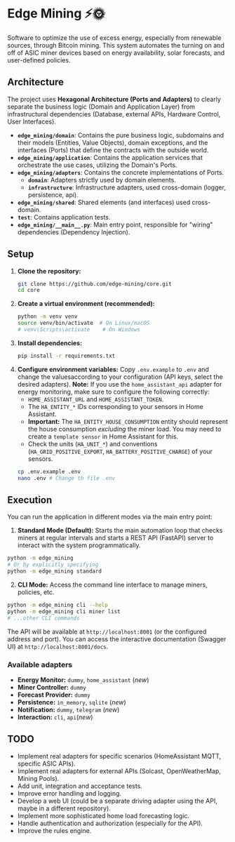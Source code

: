 # Edge Mining ⚡️🌞

Software to optimize the use of excess energy, especially from renewable sources, through Bitcoin mining. This system automates the turning on and off of ASIC miner devices based on energy availability, solar forecasts, and user-defined policies.

## Architecture

The project uses **Hexagonal Architecture (Ports and Adapters)** to clearly separate the business logic (Domain and Application Layer) from infrastructural dependencies (Database, external APIs, Hardware Control, User Interfaces).

-   **`edge_mining/domain`**: Contains the pure business logic, subdomains and  their models (Entities, Value Objects), domain exceptions, and the interfaces (Ports) that define the contracts with the outside world.
-   **`edge_mining/application`**: Contains the application services that orchestrate the use cases, utilizing the Domain's Ports.
-   **`edge_mining/adapters`**: Contains the concrete implementations of Ports.
    -   **`domain`**: Adapters strictly used by domain elements.
    -   **`infrastructure`**: Infrastructure adapters, used cross-domain (logger, persistence, api).
-   **`edge_mining/shared`**: Shared elements (and interfaces) used cross-domain.
-   **`test`**: Contains application tests.
-   **`edge_mining/__main__.py`**: Main entry point, responsible for "wiring" dependencies (Dependency Injection).

## Setup

1.  **Clone the repository:**
    ```bash
    git clone https://github.com/edge-mining/core.git
    cd core
    ```
2.  **Create a virtual environment (recommended):**
    ```bash
    python -m venv venv
    source venv/bin/activate  # On Linux/macOS
    # venv\Scripts\activate    # On Windows
    ```
3.  **Install dependencies:**
    ```bash
    pip install -r requirements.txt
    ```
4.  **Configure environment variables:**
    Copy `.env.example` to `.env` and change the values ​​according to your configuration (API keys, select the desired adapters).
    **Note:** If you use the `home_assistant_api` adapter for energy monitoring, make sure to configure the following correctly:
    - `HOME_ASSISTANT_URL` and `HOME_ASSISTANT_TOKEN`.
    - The `HA_ENTITY_*` IDs corresponding to your sensors in Home Assistant.
    - **Important:** The `HA_ENTITY_HOUSE_CONSUMPTION` entity should represent the house consumption *excluding* the miner load. You may need to create a `template sensor` in Home Assistant for this.
    - Check the units (`HA_UNIT_*`) and conventions (`HA_GRID_POSITIVE_EXPORT`, `HA_BATTERY_POSITIVE_CHARGE`) of your sensors.
    ```bash
    cp .env.example .env
    nano .env # Change th file .env
    ```

## Execution

You can run the application in different modes via the main entry point:

1. **Standard Mode (Default):** Starts the main automation loop that checks miners at regular intervals and starts a REST API (FastAPI) server to interact with the system programmatically.
```bash
python -m edge_mining
# Or by explicitly specifying
python -m edge_mining standard
```
2. **CLI Mode:** Access the command line interface to manage miners, policies, etc.
```bash
python -m edge_mining cli --help
python -m edge_mining cli miner list
# ...other CLI commands
```
The API will be available at `http://localhost:8001` (or the configured address and port). You can access the interactive documentation (Swagger UI) at `http://localhost:8001/docs`.

### Available adapters

- **Energy Monitor:** `dummy`, `home_assistant` (*new*)
- **Miner Controller:** `dummy`
- **Forecast Provider:** `dummy`
- **Persistence:** `in_memory`, `sqlite` (*new*)
- **Notification:** `dummy`, `telegram` (*new*)
- **Interaction:** `cli`, `api`(*new*)

## TODO

- Implement real adapters for specific scenarios (HomeAssistant MQTT, specific ASIC APIs).
- Implement real adapters for external APIs (Solcast, OpenWeatherMap, Mining Pools).
- Add unit, integration and acceptance tests.
- Improve error handling and logging.
- Develop a web UI (could be a separate driving adapter using the API, maybe in a different repository).
- Implement more sophisticated home load forecasting logic.
- Handle authentication and authorization (especially for the API).
- Improve the rules engine.